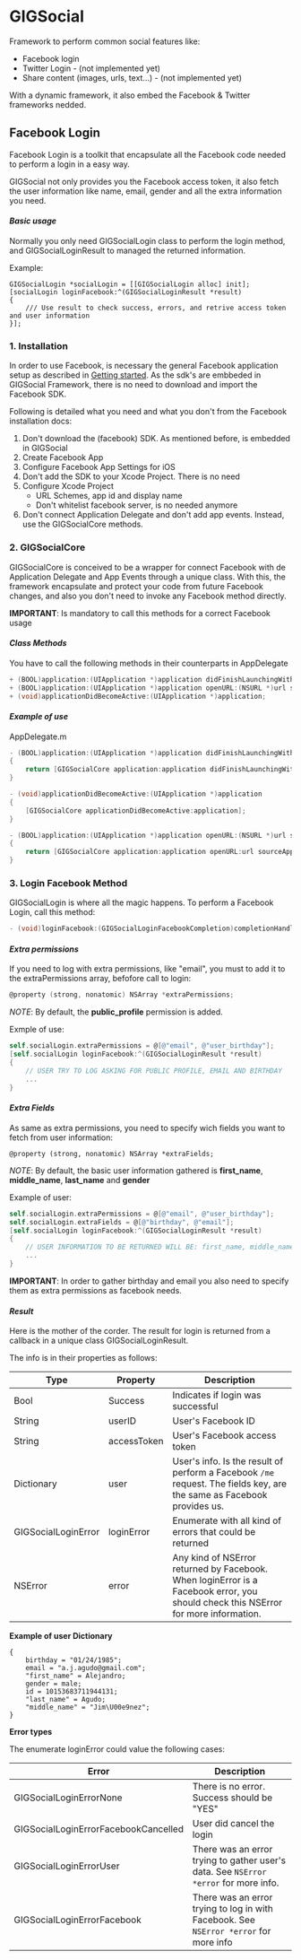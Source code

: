 # GIGSocial
Framework to perform common social features like:

* Facebook login
* Twitter Login - (not implemented yet)
* Share content (images, urls, text...) - (not implemented yet)

With a dynamic framework, it also embed the Facebook & Twitter frameworks nedded.


## Facebook Login

Facebook Login is a toolkit that encapsulate all the Facebook code needed to perform a login in a easy way.

GIGSocial not only provides you the Facebook access token, it also fetch the user information like name, email, gender and all the extra information you need.

#### _Basic usage_

Normally you only need GIGSocialLogin class to perform the login method, and GIGSocialLoginResult to managed the returned information. 

Example:

``` objc
GIGSocialLogin *socialLogin = [[GIGSocialLogin alloc] init];
[socialLogin loginFacebook:^(GIGSocialLoginResult *result)
{
	/// Use result to check success, errors, and retrive access token and user information
}];

```


### 1. Installation
In order to use Facebook, is necessary the general Facebook application setup as described in [Getting started](https://developers.facebook.com/docs/ios/getting-started "Facebook Getting Started"). As the sdk's are embbeded in GIGSocial Framework, there is no need to download and import the Facebook SDK.

Following is detailed what you need and what you don't from the Facebook installation docs:

1. Don't download the (facebook) SDK. As mentioned before, is embedded in GIGSocial
2. Create Facebook App
3. Configure Facebook App Settings for iOS
4. Don't add the SDK to your Xcode Project. There is no need
5. Configure Xcode Project
	* URL Schemes, app id and display name
	* Don't whitelist facebook server, is no needed anymore
6. Don't connect Application Delegate and don't add app events. Instead, use the GIGSocialCore methods.


### 2. GIGSocialCore

GIGSocialCore is conceived to be a wrapper for connect Facebook with de Application Delegate and App Events through a unique class. With this, the framework encapsulate and protect your code from future Facebook changes, and also you don't need to invoke any Facebook method directly.

**IMPORTANT**: Is mandatory to call this methods for a correct Facebook usage

#### _Class Methods_

You have to call the following methods in their counterparts in AppDelegate

``` objective-c
+ (BOOL)application:(UIApplication *)application didFinishLaunchingWithOptions:(NSDictionary *)launchOptions;
+ (BOOL)application:(UIApplication *)application openURL:(NSURL *)url sourceApplication:(NSString *)sourceApplication annotation:(id)annotation;
+ (void)applicationDidBecomeActive:(UIApplication *)application;
```

#### _Example of use_

AppDelegate.m

``` objective-c
- (BOOL)application:(UIApplication *)application didFinishLaunchingWithOptions:(NSDictionary *)launchOptions
{
    return [GIGSocialCore application:application didFinishLaunchingWithOptions:launchOptions];
}

- (void)applicationDidBecomeActive:(UIApplication *)application
{
    [GIGSocialCore applicationDidBecomeActive:application];
}

- (BOOL)application:(UIApplication *)application openURL:(NSURL *)url sourceApplication:(NSString *)sourceApplication annotation:(id)annotation
{
    return [GIGSocialCore application:application openURL:url sourceApplication:sourceApplication annotation:annotation];
}


```


### 3. Login Facebook Method
GIGSocialLogin is where all the magic happens. To perform a Facebook Login, call this method:

``` objective-c
- (void)loginFacebook:(GIGSocialLoginFacebookCompletion)completionHandler;
```


#### _Extra permissions_
If you need to log with extra permissions, like "email", you must to add it to the extraPermissions array, befofore call to login:

``` objective-c
@property (strong, nonatomic) NSArray *extraPermissions;
```

_NOTE_:  By default, the **public_profile** permission is added.

Exmple of use: 

```objective-c
self.socialLogin.extraPermissions = @[@"email", @"user_birthday"];
[self.socialLogin loginFacebook:^(GIGSocialLoginResult *result)
{
	// USER TRY TO LOG ASKING FOR PUBLIC PROFILE, EMAIL AND BIRTHDAY
	...
}
```


#### _Extra Fields_
As same as extra permissions, you need to specify wich fields you want to fetch from user information:

`@property (strong, nonatomic) NSArray *extraFields;`

_NOTE_: By default, the basic user information gathered is **first_name**, **middle_name**, **last_name** and **gender**

Example of user: 

``` objective-c
self.socialLogin.extraPermissions = @[@"email", @"user_birthday"];
self.socialLogin.extraFields = @[@"birthday", @"email"];
[self.socialLogin loginFacebook:^(GIGSocialLoginResult *result)
{
	// USER INFORMATION TO BE RETURNED WILL BE: first_name, middle_name, last_name, gender, birthday & email
	...
}
```

**IMPORTANT**: In order to gather birthday and email you also need to specify them as extra permissions as facebook needs.


#### _Result_

Here is the mother of the corder. The result for login is returned from a callback in a unique class GIGSocialLoginResult.

The info is in their properties as follows:

| Type | Property | Description |
|------|----------|-------------|
| Bool | Success | Indicates if login was successful |
| String | userID | User's Facebook ID |
| String | accessToken | User's Facebook access token |
| Dictionary | user | User's info. Is the result of perform a Facebook `/me` request. The fields key, are the same as Facebook provides us. |
| GIGSocialLoginError | loginError | Enumerate with all kind of errors that could be returned |
| NSError | error | Any kind of NSError returned by Facebook. When loginError is a Facebook error, you should check this NSError for more information. |


**Example of user Dictionary** 

```
{
    birthday = "01/24/1985";
    email = "a.j.agudo@gmail.com";
    "first_name" = Alejandro;
    gender = male;
    id = 10153683711944131;
    "last_name" = Agudo;
    "middle_name" = "Jim\U00e9nez";
}
```

**Error types**

The enumerate loginError could value the following cases:

| Error | Description |
|-------|-------------|
| GIGSocialLoginErrorNone | There is no error. Success should be "YES"
| GIGSocialLoginErrorFacebookCancelled | User did cancel the login |
| GIGSocialLoginErrorUser | There was an error trying to gather user's data. See `NSError *error` for more info.
| GIGSocialLoginErrorFacebook | There was an error trying to log in with Facebook. See `NSError *error` for more info | 

